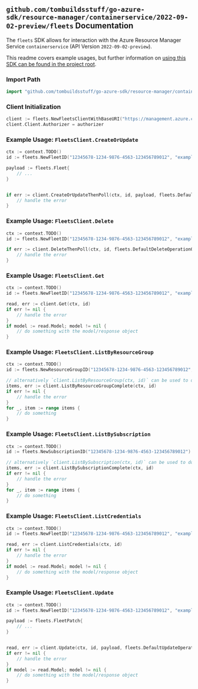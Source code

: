 
## `github.com/tombuildsstuff/go-azure-sdk/resource-manager/containerservice/2022-09-02-preview/fleets` Documentation

The `fleets` SDK allows for interaction with the Azure Resource Manager Service `containerservice` (API Version `2022-09-02-preview`).

This readme covers example usages, but further information on [using this SDK can be found in the project root](https://github.com/tombuildsstuff/go-azure-sdk/tree/main/docs).

### Import Path

```go
import "github.com/tombuildsstuff/go-azure-sdk/resource-manager/containerservice/2022-09-02-preview/fleets"
```


### Client Initialization

```go
client := fleets.NewFleetsClientWithBaseURI("https://management.azure.com")
client.Client.Authorizer = authorizer
```


### Example Usage: `FleetsClient.CreateOrUpdate`

```go
ctx := context.TODO()
id := fleets.NewFleetID("12345678-1234-9876-4563-123456789012", "example-resource-group", "fleetValue")

payload := fleets.Fleet{
	// ...
}


if err := client.CreateOrUpdateThenPoll(ctx, id, payload, fleets.DefaultCreateOrUpdateOperationOptions()); err != nil {
	// handle the error
}
```


### Example Usage: `FleetsClient.Delete`

```go
ctx := context.TODO()
id := fleets.NewFleetID("12345678-1234-9876-4563-123456789012", "example-resource-group", "fleetValue")

if err := client.DeleteThenPoll(ctx, id, fleets.DefaultDeleteOperationOptions()); err != nil {
	// handle the error
}
```


### Example Usage: `FleetsClient.Get`

```go
ctx := context.TODO()
id := fleets.NewFleetID("12345678-1234-9876-4563-123456789012", "example-resource-group", "fleetValue")

read, err := client.Get(ctx, id)
if err != nil {
	// handle the error
}
if model := read.Model; model != nil {
	// do something with the model/response object
}
```


### Example Usage: `FleetsClient.ListByResourceGroup`

```go
ctx := context.TODO()
id := fleets.NewResourceGroupID("12345678-1234-9876-4563-123456789012", "example-resource-group")

// alternatively `client.ListByResourceGroup(ctx, id)` can be used to do batched pagination
items, err := client.ListByResourceGroupComplete(ctx, id)
if err != nil {
	// handle the error
}
for _, item := range items {
	// do something
}
```


### Example Usage: `FleetsClient.ListBySubscription`

```go
ctx := context.TODO()
id := fleets.NewSubscriptionID("12345678-1234-9876-4563-123456789012")

// alternatively `client.ListBySubscription(ctx, id)` can be used to do batched pagination
items, err := client.ListBySubscriptionComplete(ctx, id)
if err != nil {
	// handle the error
}
for _, item := range items {
	// do something
}
```


### Example Usage: `FleetsClient.ListCredentials`

```go
ctx := context.TODO()
id := fleets.NewFleetID("12345678-1234-9876-4563-123456789012", "example-resource-group", "fleetValue")

read, err := client.ListCredentials(ctx, id)
if err != nil {
	// handle the error
}
if model := read.Model; model != nil {
	// do something with the model/response object
}
```


### Example Usage: `FleetsClient.Update`

```go
ctx := context.TODO()
id := fleets.NewFleetID("12345678-1234-9876-4563-123456789012", "example-resource-group", "fleetValue")

payload := fleets.FleetPatch{
	// ...
}


read, err := client.Update(ctx, id, payload, fleets.DefaultUpdateOperationOptions())
if err != nil {
	// handle the error
}
if model := read.Model; model != nil {
	// do something with the model/response object
}
```
